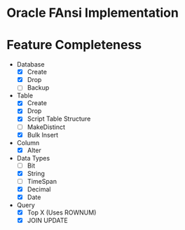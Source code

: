 # Oracle FAnsi Implementation

# Feature Completeness


- Database
  - [X] Create
  - [X] Drop
  - [ ] Backup

- Table 
  - [X] Create
  - [X] Drop
  - [X] Script Table Structure
  - [ ] MakeDistinct
  - [X] Bulk Insert

- Column
  - [X] Alter
  
- Data Types
  - [ ] Bit
  - [X] String
  - [ ] TimeSpan
  - [X] Decimal
  - [X] Date

- Query
  - [X] Top X (Uses ROWNUM)
  - [X] JOIN UPDATE